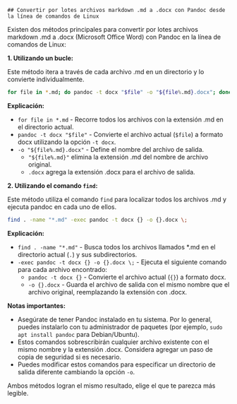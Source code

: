 

    ## Convertir por lotes archivos markdown .md a .docx con Pandoc desde la línea de comandos de Linux

Existen dos métodos principales para convertir por lotes archivos markdown .md a .docx (Microsoft Office Word) con Pandoc en la línea de comandos de Linux:

**1. Utilizando un bucle:**

Este método itera a través de cada archivo .md en un directorio y lo convierte individualmente.

```bash
for file in *.md; do pandoc -t docx "$file" -o "${file%.md}.docx"; done
```

**Explicación:**

* `for file in *.md` - Recorre todos los archivos con la extensión .md en el directorio actual.
* `pandoc -t docx "$file"` - Convierte el archivo actual (`$file`) a formato docx utilizando la opción `-t docx`.
* `-o "${file%.md}.docx"` - Define el nombre del archivo de salida.
    * `"${file%.md}"` elimina la extensión .md del nombre de archivo original.
    * `.docx` agrega la extensión .docx para el archivo de salida.

**2. Utilizando el comando `find`:**

Este método utiliza el comando `find` para localizar todos los archivos .md y ejecuta pandoc en cada uno de ellos.

```bash
find . -name "*.md" -exec pandoc -t docx {} -o {}.docx \;
```

**Explicación:**

* `find . -name "*.md"` - Busca todos los archivos llamados *.md en el directorio actual (`.`) y sus subdirectorios.
* `-exec pandoc -t docx {} -o {}.docx \;` - Ejecuta el siguiente comando para cada archivo encontrado:
    * `pandoc -t docx {}` - Convierte el archivo actual (`{}`) a formato docx.
    * `-o {}.docx` - Guarda el archivo de salida con el mismo nombre que el archivo original, reemplazando la extensión con .docx.

**Notas importantes:**

* Asegúrate de tener Pandoc instalado en tu sistema. Por lo general, puedes instalarlo con tu administrador de paquetes (por ejemplo, `sudo apt install pandoc` para Debian/Ubuntu).
* Estos comandos sobrescribirán cualquier archivo existente con el mismo nombre y la extensión .docx. Considera agregar un paso de copia de seguridad si es necesario.
* Puedes modificar estos comandos para especificar un directorio de salida diferente cambiando la opción `-o`.

Ambos métodos logran el mismo resultado, elige el que te parezca más legible.


